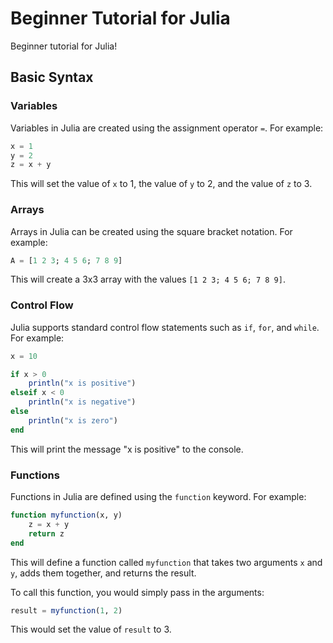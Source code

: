 # Beginner Tutorial for Julia

Beginner tutorial for Julia! 

## Basic Syntax

### Variables

Variables in Julia are created using the assignment operator `=`. For example:

```julia
x = 1
y = 2
z = x + y
```

This will set the value of `x` to 1, the value of `y` to 2, and the value of `z` to 3.

### Arrays

Arrays in Julia can be created using the square bracket notation. For example:

```julia
A = [1 2 3; 4 5 6; 7 8 9]
```

This will create a 3x3 array with the values `[1 2 3; 4 5 6; 7 8 9]`.

### Control Flow

Julia supports standard control flow statements such as `if`, `for`, and `while`. For example:

```julia
x = 10

if x > 0
    println("x is positive")
elseif x < 0
    println("x is negative")
else
    println("x is zero")
end
```

This will print the message "x is positive" to the console.

### Functions

Functions in Julia are defined using the `function` keyword. For example:

```julia
function myfunction(x, y)
    z = x + y
    return z
end
```

This will define a function called `myfunction` that takes two arguments `x` and `y`, adds them together, and returns the result.

To call this function, you would simply pass in the arguments:

```julia
result = myfunction(1, 2)
```

This would set the value of `result` to 3.

